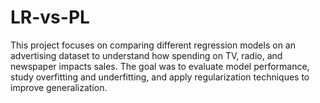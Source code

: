 # LR-vs-PL
This project focuses on comparing different regression models on an advertising dataset to understand how spending on TV, radio, and newspaper impacts sales. The goal was to evaluate model performance, study overfitting and underfitting, and apply regularization techniques to improve generalization.
